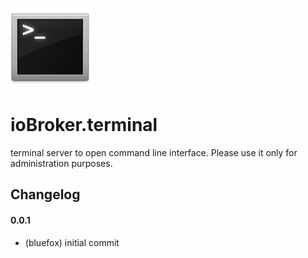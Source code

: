 ![Logo](admin/terminal.png)

# ioBroker.terminal

terminal server to open command line interface.
Please use it only for administration purposes.


## Changelog

#### 0.0.1
* (bluefox) initial commit

